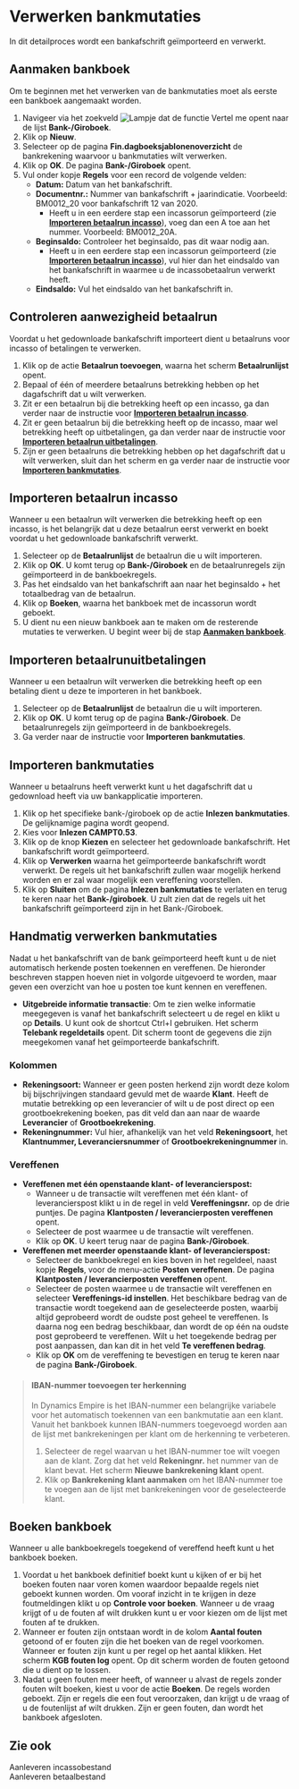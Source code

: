 # Verwerken bankmutaties
In dit detailproces wordt een bankafschrift geïmporteerd en verwerkt.

## Aanmaken bankboek

Om te beginnen met het verwerken van de bankmutaties moet als eerste een bankboek aangemaakt worden.

1.  Navigeer via het zoekveld ![Lampje dat de functie Vertel me opent](https://docs.microsoft.com/nl-NL/dynamics365/business-central/media/ui-search/search_small.png "Vertel me wat u wilt doen") naar de lijst  **Bank-/Giroboek**.
2.  Klik op  **Nieuw**.
3.  Selecteer op de pagina  **Fin.dagboeksjablonenoverzicht**  de bankrekening waarvoor u bankmutaties wilt verwerken.
4.  Klik op  **OK**. De pagina **Bank-/Giroboek** opent.
5.  Vul onder kopje **Regels** voor een record de volgende velden:
    -   **Datum:**  Datum van het bankafschrift.
    -   **Documentnr.:** Nummer van bankafschrift + jaarindicatie. Voorbeeld: BM0012_20 voor bankafschrift 12 van 2020.
        -   Heeft u in een eerdere stap een incassorun geïmporteerd (zie  **[Importeren betaalrun incasso](#importeren-betaalrun-incasso)**), voeg dan een A toe aan het nummer. Voorbeeld: BM0012_20A.
    -   **Beginsaldo:**  Controleer het beginsaldo, pas dit waar nodig aan.
        -   Heeft u in een eerdere stap een incassorun geïmporteerd (zie  **[Importeren betaalrun incasso](#importeren-betaalrun-incasso)**), vul hier dan het eindsaldo van het bankafschrift in waarmee u de incassobetaalrun verwerkt heeft.
    -   **Eindsaldo:**  Vul het eindsaldo van het bankafschrift in.

## Controleren aanwezigheid betaalrun

Voordat u het gedownloade bankafschrift importeert dient u betaalruns voor incasso of betalingen te verwerken. 

 1. Klik op de actie **Betaalrun toevoegen**, waarna het scherm **Betaalrunlijst** opent.
 2. Bepaal of één of meerdere betaalruns betrekking hebben op het dagafschrift dat u wilt verwerken. 
 3. Zit er een betaalrun bij die betrekking heeft op een incasso, ga dan verder naar de instructie voor [**Importeren betaalrun incasso**](#importeren-betaalrun-incasso).
 4. Zit er geen betaalrun bij die betrekking heeft op de incasso, maar wel betrekking heeft op uitbetalingen, ga dan verder naar de instructie voor **[Importeren betaalrun uitbetalingen](#importeren-betaalrun-uitbetalingen)**.
 5. Zijn er geen betaalruns die betrekking hebben op het dagafschrift dat u wilt verwerken, sluit dan het scherm en ga verder naar de instructie voor **[Importeren bankmutaties](#importeren-bankmutaties)**.

## Importeren betaalrun incasso

Wanneer u een betaalrun wilt verwerken die betrekking heeft op een incasso, is het belangrijk dat u deze betaalrun eerst verwerkt en boekt voordat u het gedownloade bankafschrift verwerkt. 

 1. Selecteer op de **Betaalrunlijst** de betaalrun die u wilt importeren.
 2. Klik op **OK**. U komt terug op **Bank-/Giroboek** en de betaalrunregels zijn geïmporteerd in de bankboekregels. 
 3. Pas het eindsaldo van het bankafschrift aan naar het beginsaldo + het totaalbedrag van de betaalrun. 
 4. Klik op **Boeken**, waarna het bankboek met de incassorun wordt geboekt. 
 5. U dient nu een nieuw bankboek aan te maken om de resterende mutaties te verwerken. U begint weer bij de stap **[Aanmaken bankboek](#aanmaken-bankboek)**.

## Importeren betaalrunuitbetalingen

Wanneer u een betaalrun wilt verwerken die betrekking heeft op een betaling  dient u deze te importeren in het bankboek. 

 1. Selecteer op de **Betaalrunlijst** de betaalrun die u wilt importeren.
 2. Klik op **OK**. U komt terug op de pagina **Bank-/Giroboek**. De betaalrunregels zijn geïmporteerd in de bankboekregels. 
 3. Ga verder naar de instructie voor **Importeren bankmutaties**.

## Importeren bankmutaties

Wanneer u betaalruns heeft verwerkt kunt u het dagafschrift dat u gedownload heeft via uw bankapplicatie importeren. 

 1. Klik op het specifieke  bank-/giroboek op de actie **Inlezen bankmutaties**. De gelijknamige pagina wordt geopend.
 2. Kies voor **Inlezen CAMPT0.53**.
 3. Klik op de knop **Kiezen** en selecteer het gedownloade bankafschrift. Het bankafschrift wordt geïmporteerd.
 4. Klik op **Verwerken** waarna het geïmporteerde bankafschrift wordt verwerkt. De regels uit het bankafschrift zullen waar mogelijk herkend worden en er zal waar mogelijk een vereffening voorstellen.
 5. Klik op **Sluiten** om de pagina **Inlezen bankmutaties** te verlaten en terug te keren naar het **Bank-/giroboek**. U zult zien dat de regels uit het bankafschrift geïmporteerd zijn in het Bank-/Giroboek.

## Handmatig verwerken bankmutaties

Nadat u het bankafschrift van de bank geïmporteerd heeft kunt u de niet automatisch herkende posten toekennen en vereffenen. De hieronder beschreven stappen hoeven niet in volgorde uitgevoerd te worden, maar geven een overzicht van hoe u posten toe kunt kennen en vereffenen. 

 - **Uitgebreide informatie transactie**: Om te zien welke informatie meegegeven is vanaf het bankafschrift selecteert u de regel en klikt u op **Details**. U kunt ook de shortcut Ctrl+I gebruiken. Het scherm **Telebank regeldetails** opent. Dit scherm toont de gegevens die zijn meegekomen vanaf het geïmporteerde bankafschrift. 
 
 ### Kolommen

 - **Rekeningsoort:** Wanneer er geen posten herkend zijn wordt deze kolom bij bijschrijvingen standaard gevuld met de waarde **Klant**. Heeft de mutatie betrekking op een leverancier of wilt u de post direct op een grootboekrekening boeken, pas dit veld dan aan naar de waarde **Leverancier** of **Grootboekrekening**.
 - **Rekeningnummer:** Vul hier, afhankelijk van het veld **Rekeningsoort**, het **Klantnummer, Leveranciersnummer** of **Grootboekrekeningnummer** in.

### Vereffenen

 - **Vereffenen met één openstaande klant- of leverancierspost:** 
	 - Wanneer u de transactie wilt vereffenen met één klant- of leverancierspost klikt u in de regel in veld **Vereffeningsnr.** op de drie puntjes. De pagina **Klantposten / leverancierposten vereffenen** opent. 
	 - Selecteer de post waarmee u de transactie wilt vereffenen. 
	 - Klik op **OK**. U keert terug naar de pagina **Bank-/Giroboek**.
 - **Vereffenen met meerder openstaande klant- of leverancierspost:** 
	 - Selecteer de bankboekregel en kies boven in het regeldeel, naast kopje **Regels**, voor de menu-actie **Posten vereffenen**. De pagina **Klantposten / leverancierposten vereffenen** opent. 
	 - Selecteer de posten waarmee u de transactie wilt vereffenen en selecteer **Vereffenings-id instellen**. Het beschikbare bedrag van de transactie wordt toegekend aan de geselecteerde posten, waarbij altijd geprobeerd wordt de oudste post geheel te vereffenen. Is daarna nog een bedrag beschikbaar, dan wordt de op één na oudste post geprobeerd te vereffenen. Wilt u het toegekende bedrag per post aanpassen, dan kan dit in het veld **Te vereffenen bedrag**. 
	 - 	  Klik op **OK** om de vereffening te bevestigen en terug te keren naar de pagina **Bank-/Giroboek**.

>#### IBAN-nummer toevoegen ter herkenning
>
>In Dynamics Empire is het IBAN-nummer een belangrijke variabele voor het automatisch toekennen van een bankmutatie aan een klant. Vanuit het bankboek kunnen IBAN-nummers toegevoegd worden aan de lijst met bankrekeningen per klant om de herkenning te verbeteren. 
>
> 1. Selecteer de regel waarvan u het IBAN-nummer toe wilt voegen aan de klant. Zorg dat het veld **Rekeningnr.** het nummer van de klant bevat. Het scherm **Nieuwe bankrekening klant** opent. 
> 2. Klik op **Bankrekening klant aanmaken** om het IBAN-nummer toe te voegen aan de lijst met bankrekeningen voor de geselecteerde klant. 

## Boeken bankboek


Wanneer u alle bankboekregels toegekend of vereffend heeft kunt u het bankboek boeken. 

 1. Voordat u het bankboek definitief boekt kunt u kijken of er bij het boeken fouten naar voren komen waardoor bepaalde regels niet geboekt kunnen worden. Om vooraf inzicht in te krijgen in deze foutmeldingen klikt u op **Controle voor boeken**. Wanneer u de vraag krijgt of u de fouten af wilt drukken kunt u er voor kiezen om de lijst met fouten af te drukken. 
 2. Wanneer er fouten zijn ontstaan wordt in de kolom **Aantal fouten** getoond of er fouten zijn die het boeken van de regel voorkomen. Wanneer er fouten zijn kunt u per regel op het aantal klikken. Het scherm **KGB fouten log** opent. Op dit scherm worden de fouten getoond die u dient op te lossen. 
 3. Nadat u geen fouten meer heeft, of wanneer u alvast de regels zonder fouten wilt boeken, kiest u voor de actie **Boeken**. De regels worden geboekt. Zijn er regels die een fout veroorzaken, dan krijgt u de vraag of u de foutenlijst af wilt drukken. Zijn er geen fouten, dan wordt het bankboek afgesloten. 


## Zie ook
Aanleveren incassobestand  
Aanleveren betaalbestand
<!--stackedit_data:
eyJoaXN0b3J5IjpbNjAwOTQ5MTQxLDE3MDcwMjEwMzYsLTczOT
I1NjYyOCwxODcwMjgyMDE3LDE2NjUwMjY3NzUsMTYzMjI3MjQ2
MywxNDUyNzUwMjk3LC0xNTM4OTYxODgyLDQ4OTA5NDQ1Niw5Nz
IzMzU4MTgsLTE4MDg0OTcwNjIsMTI0MTcyMDYwMiw5NjEyNDE0
MDksMTE1OTY4NjQ1NiwtMjAzMzYzOTc0MywtMTQ0MzgzMDEwMC
w1NDU5OTQxOTMsLTE4ODYxOTUyMDIsLTE4MDU3NjAyNDcsMjAy
MTgxNDUyNV19
-->